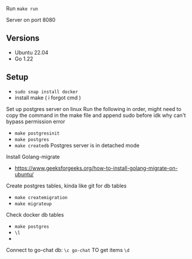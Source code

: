 Run `make run`

Server on port 8080

## Versions
- Ubuntu 22.04
- Go 1.22

## Setup
- `sudo snap install docker`
- install make ( i forgot cmd )

Set up postgres server on linux
Run the following in order, might need to copy the command in the make file and append sudo before idk why can't bypass permission error
- `make postgresinit`
- `make postgres`
- `make createdb` 
Postgres server is in detached mode

Install Golang-migrate
- https://www.geeksforgeeks.org/how-to-install-golang-migrate-on-ubuntu/

Create postgres tables, kinda like git for db tables
- `make createmigration`
- `make migrateup`


Check docker db tables
- `make postgres`
- `\l`
- 
Connect to go-chat db: `\c go-chat`
TO get items `\d`
